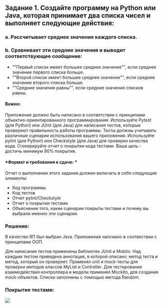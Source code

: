 ## Задание 1. Создайте программу на Python или Java, которая принимает два списка чисел и выполняет следующие действия:
### a. Рассчитывает среднее значение каждого списка.
### b. Сравнивает эти средние значения и выводит соответствующее сообщение:
- ""Первый список имеет большее среднее значение"", если среднее значение первого списка больше.
- ""Второй список имеет большее среднее значение"", если среднее значение второго списка больше.
- ""Средние значения равны"", если средние значения списков равны.

#### Важно:
Приложение должно быть написано в соответствии с принципами объектно-ориентированного программирования.
Используйте Pytest (для Python) или JUnit (для Java) для написания тестов, которые проверяют правильность 
работы программы. Тесты должны учитывать различные сценарии использования вашего приложения.
Используйте pylint (для Python) или Checkstyle (для Java) для проверки качества кода.
Сгенерируйте отчет о покрытии кода тестами. Ваша цель - достичь минимум 90% покрытия.

#### *Формат и требования к сдаче: *
Отчет о выполнении этого задания должен включать в себя следующие элементы:
- Код программы
- Код тестов
- Отчет pylint/Checkstyle
- Отчет о покрытии тестами
- Объяснение того, какие сценарии покрыты тестами и почему вы выбрали именно эти сценарии.

### Решение:

В качестве ЯП был выбран Java. Приложение напсиано в соотвествии с принципами ООП.

Для написания тестов применены библиотек JUnit и Mokito. Над каждым тестом приведена 
аннотация, в которой описано: метод теста и метод, который он проверяет. Применял unit и mock-тесты для
проверки методов классов MyList и Controller. Для тестирования взаимодействия контроллера
и модели применял Mockito, для создания mock-объектов. Списки заполнены с помощью метода Random.

### Покрытие тестами:

<image src="C:\Users\serob\OneDrive\Рабочий стол\HomeWork_6\untitled\CoverageTest.jpg">

